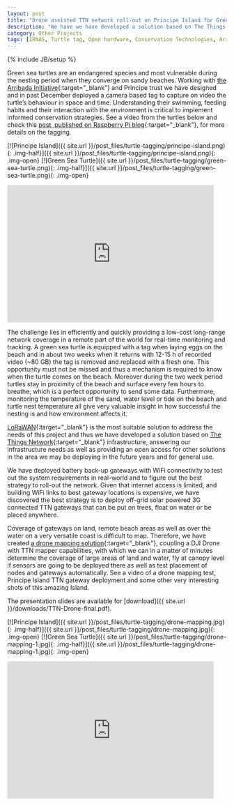 ```yaml
---
layout: post
title: "Drone assisted TTN network roll-out on Principe Island for Green Sea Turtle monitoring"
description: "We have we have developed a solution based on The Things Network infrastructure to provide a low-cost long-range network coverage in a remote part of the world for real-time monitoring and tracking of endangered green sea turtles."
category: Other Projects
tags: [IRNAS, Turtle tag, Open hardware, Conservation Technologies, Arribada Initiative, The Things Network, LoRaWAN, Drone mapping, Principe Island, Green Sea Turtle]
---
```

{% include JB/setup %}


Green sea turtles are an endangered species and most vulnerable during the nesting period when they converge on sandy beaches. Working with [the Arribada Initiative](http://blog.arribada.org/){:target="_blank"} and Principe trust we have designed and in past December deployed a camera based tag to capture on video the turtle’s behaviour in space and time. Understanding their swimming, feeding habits and their interaction with the environment is critical to implement informed conservation strategies. See a video from the turtles below and check this [post, published on Raspberry Pi blog](https://www.raspberrypi.org/blog/sea-turtles/){:target="_blank"}, for more details on the tagging.

[![Principe Island]({{ site.url }}/post_files/turtle-tagging/principe-island.png){: .img-half}]({{ site.url }}/post_files/turtle-tagging/principe-island.png){: .img-open}
[![Green Sea Turtle]({{ site.url }}/post_files/turtle-tagging/green-sea-turtle.png){: .img-half}]({{ site.url }}/post_files/turtle-tagging/green-sea-turtle.png){: .img-open}

<iframe width="94%" height="315" src="https://www.youtube.com/embed/OZ2aXCvQ2hk?rel=0&amp;controls=0" frameborder="0" allowfullscreen></iframe>

The challenge lies in efficiently and quickly providing a low-cost long-range network coverage in a remote part of the world for real-time monitoring and tracking. A green sea turtle is equipped with a tag when laying eggs on the beach and in about two weeks when it returns with 12-15 h of recorded video (~80 GB) the tag is removed and replaced with a fresh one. This opportunity must not be missed and thus a mechanism is required to know when the turtle comes on the beach. Moreover during the two week period turtles stay in proximity of the beach and surface every few hours to breathe, which is a perfect opportunity to send some data. Furthermore, monitoring the temperature of the sand, water level or tide on the beach and turtle nest temperature all give very valuable insight in how successful the nesting is and how environment affects it.

[LoRaWAN](https://www.thethingsnetwork.org/wiki/LoRaWAN/Home){:target="_blank"} is the most suitable solution to address the needs of this project and thus we have developed a solution based on [The Things Network](https://www.thethingsnetwork.org/){:target="_blank"} infrastructure, answering our infrastructure needs as well as providing an open access for other solutions in the area we may be deploying in the future years and for general use.

We have deployed battery back-up gateways with WiFi connectivity to test out the system requirements in real-world and to figure out the best strategy to roll-out the network. Given that internet access is limited, and building WiFi links to best gateway locations is expensive, we have discovered the best strategy is to deploy off-grid solar powered 3G connected TTN gateways that can be put on trees, float on water or be placed anywhere.

Coverage of gateways on land, remote beach areas as well as over the water on a very versatile coast is difficult to map. Therefore, we have created [a drone mapping solution](https://github.com/IRNAS/lora_drone_mapper){:target="_blank"}, coupling a DJI Drone with TTN mapper capabilities, with which we can in a matter of minutes determine the coverage of large areas of land and water, fly at canopy level if sensors are going to be deployed there as well as test placement of nodes and gateways automatically. See a video of a drone mapping test, Principe Island TTN gateway deployment and some other very interesting shots of this amazing Island.

The presentation slides are available for [download]({{ site.url }}/downloads/TTN-Drone-final.pdf).

[![Principe Island]({{ site.url }}/post_files/turtle-tagging/drone-mapping.jpg){: .img-half}]({{ site.url }}/post_files/turtle-tagging/drone-mapping.jpg){: .img-open}
[![Green Sea Turtle]({{ site.url }}/post_files/turtle-tagging/drone-mapping-1.jpg){: .img-half}]({{ site.url }}/post_files/turtle-tagging/drone-mapping-1.jpg){: .img-open} 

<iframe width="94%" height="315" src="https://www.youtube.com/embed/K-OUrnSvS4E?rel=0&amp;controls=0" frameborder="0" allowfullscreen></iframe>




